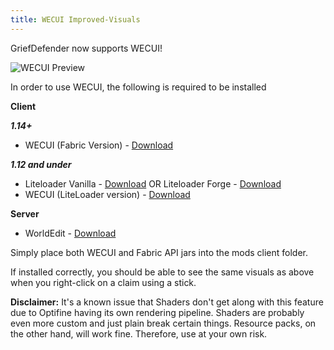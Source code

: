 ```yaml
---
title: WECUI Improved-Visuals
---
```


GriefDefender now supports WECUI!

![WECUI Preview](http://i.imgur.com/96RHwkv.jpg)

In order to use WECUI, the following is required to be installed  

**Client** 
 
***1.14+***  
* WECUI (Fabric Version) - [Download](https://github.com/mikroskeem/WorldEditCUI#installation) 

***1.12 and under***  
* Liteloader Vanilla - [Download](http://www.liteloader.com/download)    OR    Liteloader Forge - [Download](http://jenkins.liteloader.com/job/LiteLoader%201.12.2/lastSuccessfulBuild/artifact/build/libs/liteloader-1.12.2-SNAPSHOT-release.jar)
* WECUI (LiteLoader version) - [Download](https://minecraft.curseforge.com/projects/worldeditcui)

**Server**
* WorldEdit - [Download](http://builds.enginehub.org/job/worldedit?branch=master)


Simply place both WECUI and Fabric API jars into the mods client folder.

If installed correctly, you should be able to see the same visuals as above when you right-click on a claim using a stick.

**Disclaimer:** It's a known issue that Shaders don't get along with this feature due to Optifine having its own rendering pipeline. Shaders are probably even more custom and just plain break certain things. Resource packs, on the other hand, will work fine. Therefore, use at your own risk.